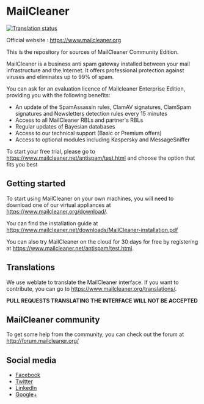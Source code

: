 # MailCleaner

<a href="https://hosted.weblate.org/engage/mailcleaner/?utm_source=widget">
<img src="https://hosted.weblate.org/widgets/mailcleaner/-/svg-badge.svg" alt="Translation status" />
</a>

Official website : https://www.mailcleaner.org

This is the repository for sources of MailCleaner Community Edition.

MailCleaner is a business anti spam gateway installed between your mail 
infrastructure and the Internet. It offers professional protection against 
viruses and eliminates up to 99% of spam.

You can ask for an evaluation licence of Mailcleaner Enterprise Edition,
providing you with the following benefits: 

- An update of the SpamAssassin rules, ClamAV signatures, ClamSpam signatures and Newsletters detection rules every 15 minutes
- Access to all MailCleaner RBLs and partner's RBLs 
- Regular updates of Bayesian databases
- Access to our technical support (Basic or Premium offers) 
- Access to optional modules including Kaspersky and MessageSniffer

To start your free trial, please go to https://www.mailcleaner.net/antispam/test.html and choose the option that fits you best

## Getting started

To start using MailCleaner on your own machines, you will need to download one of our virtual appliances 
at https://www.mailcleaner.org/download/.

You can find the installation guide at https://www.mailcleaner.net/downloads/MailCleaner-installation.pdf

You can also try MailCleaner on the cloud for 30 days for free by registering at https://www.mailcleaner.net/antispam/test.html.

## Translations 

We use weblate to translate the MailCleaner interface. If you want to contribute, 
you can go to https://www.mailcleaner.org/translations/. 

**PULL REQUESTS TRANSLATING THE INTERFACE WILL NOT BE ACCEPTED**

## MailCleaner community

To get some help from the community, you can check out the forum at
http://forum.mailcleaner.org/

## Social media 

- [Facebook](https://www.facebook.com/mailcleaner)
- [Twitter](https://twitter.com/mailcleaner)
- [LinkedIn](https://www.linkedin.com/company/mailcleaner/)
- [Google+](https://plus.google.com/115459290639872536123)
